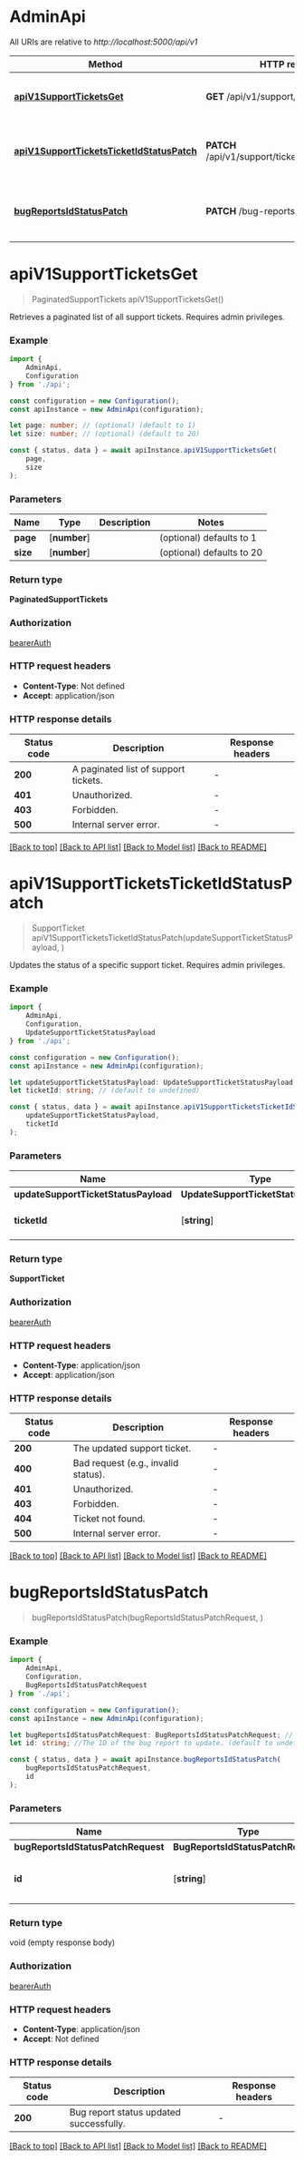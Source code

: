 # AdminApi

All URIs are relative to *http://localhost:5000/api/v1*

|Method | HTTP request | Description|
|------------- | ------------- | -------------|
|[**apiV1SupportTicketsGet**](#apiv1supportticketsget) | **GET** /api/v1/support/tickets | Get all support tickets (Admin)|
|[**apiV1SupportTicketsTicketIdStatusPatch**](#apiv1supportticketsticketidstatuspatch) | **PATCH** /api/v1/support/tickets/{ticketId}/status | Update a support ticket\&#39;s status (Admin)|
|[**bugReportsIdStatusPatch**](#bugreportsidstatuspatch) | **PATCH** /bug-reports/{id}/status | Update a bug report\&#39;s status (Admin only)|

# **apiV1SupportTicketsGet**
> PaginatedSupportTickets apiV1SupportTicketsGet()

Retrieves a paginated list of all support tickets. Requires admin privileges.

### Example

```typescript
import {
    AdminApi,
    Configuration
} from './api';

const configuration = new Configuration();
const apiInstance = new AdminApi(configuration);

let page: number; // (optional) (default to 1)
let size: number; // (optional) (default to 20)

const { status, data } = await apiInstance.apiV1SupportTicketsGet(
    page,
    size
);
```

### Parameters

|Name | Type | Description  | Notes|
|------------- | ------------- | ------------- | -------------|
| **page** | [**number**] |  | (optional) defaults to 1|
| **size** | [**number**] |  | (optional) defaults to 20|


### Return type

**PaginatedSupportTickets**

### Authorization

[bearerAuth](../README.md#bearerAuth)

### HTTP request headers

 - **Content-Type**: Not defined
 - **Accept**: application/json


### HTTP response details
| Status code | Description | Response headers |
|-------------|-------------|------------------|
|**200** | A paginated list of support tickets. |  -  |
|**401** | Unauthorized. |  -  |
|**403** | Forbidden. |  -  |
|**500** | Internal server error. |  -  |

[[Back to top]](#) [[Back to API list]](../README.md#documentation-for-api-endpoints) [[Back to Model list]](../README.md#documentation-for-models) [[Back to README]](../README.md)

# **apiV1SupportTicketsTicketIdStatusPatch**
> SupportTicket apiV1SupportTicketsTicketIdStatusPatch(updateSupportTicketStatusPayload, )

Updates the status of a specific support ticket. Requires admin privileges.

### Example

```typescript
import {
    AdminApi,
    Configuration,
    UpdateSupportTicketStatusPayload
} from './api';

const configuration = new Configuration();
const apiInstance = new AdminApi(configuration);

let updateSupportTicketStatusPayload: UpdateSupportTicketStatusPayload; //
let ticketId: string; // (default to undefined)

const { status, data } = await apiInstance.apiV1SupportTicketsTicketIdStatusPatch(
    updateSupportTicketStatusPayload,
    ticketId
);
```

### Parameters

|Name | Type | Description  | Notes|
|------------- | ------------- | ------------- | -------------|
| **updateSupportTicketStatusPayload** | **UpdateSupportTicketStatusPayload**|  | |
| **ticketId** | [**string**] |  | defaults to undefined|


### Return type

**SupportTicket**

### Authorization

[bearerAuth](../README.md#bearerAuth)

### HTTP request headers

 - **Content-Type**: application/json
 - **Accept**: application/json


### HTTP response details
| Status code | Description | Response headers |
|-------------|-------------|------------------|
|**200** | The updated support ticket. |  -  |
|**400** | Bad request (e.g., invalid status). |  -  |
|**401** | Unauthorized. |  -  |
|**403** | Forbidden. |  -  |
|**404** | Ticket not found. |  -  |
|**500** | Internal server error. |  -  |

[[Back to top]](#) [[Back to API list]](../README.md#documentation-for-api-endpoints) [[Back to Model list]](../README.md#documentation-for-models) [[Back to README]](../README.md)

# **bugReportsIdStatusPatch**
> bugReportsIdStatusPatch(bugReportsIdStatusPatchRequest, )


### Example

```typescript
import {
    AdminApi,
    Configuration,
    BugReportsIdStatusPatchRequest
} from './api';

const configuration = new Configuration();
const apiInstance = new AdminApi(configuration);

let bugReportsIdStatusPatchRequest: BugReportsIdStatusPatchRequest; //
let id: string; //The ID of the bug report to update. (default to undefined)

const { status, data } = await apiInstance.bugReportsIdStatusPatch(
    bugReportsIdStatusPatchRequest,
    id
);
```

### Parameters

|Name | Type | Description  | Notes|
|------------- | ------------- | ------------- | -------------|
| **bugReportsIdStatusPatchRequest** | **BugReportsIdStatusPatchRequest**|  | |
| **id** | [**string**] | The ID of the bug report to update. | defaults to undefined|


### Return type

void (empty response body)

### Authorization

[bearerAuth](../README.md#bearerAuth)

### HTTP request headers

 - **Content-Type**: application/json
 - **Accept**: Not defined


### HTTP response details
| Status code | Description | Response headers |
|-------------|-------------|------------------|
|**200** | Bug report status updated successfully. |  -  |

[[Back to top]](#) [[Back to API list]](../README.md#documentation-for-api-endpoints) [[Back to Model list]](../README.md#documentation-for-models) [[Back to README]](../README.md)

